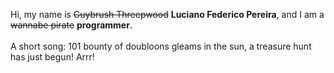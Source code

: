 Hi, my name is ~~Guybrush Threepwood~~ **Luciano Federico Pereira**, and I am a ~~wannabe pirate~~ **programmer**.<br><br>A short song: 101 bounty of doubloons gleams in the sun, a treasure hunt has just begun! Arrr!
